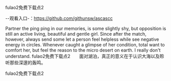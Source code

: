 fulao2免费下载点2

--观看入口-：https://github.com/githunsw/ascascc

Partner the ping ping in our memories, is some slightly shy, but opposition is still an active living, beautiful and gentle girl.
Since after the match, however, always send some let a person feel helpless while see negative energy in circles.
Whenever caught a glimpse of her condition, total want to comfort her, but feel the reason to the micro desert on earth.
I really don't understand.
fulao2免费下载点2　　面对湖泊，真正的意义在于认识大海以及聆听那些深邃的轰鸣。

fulao2免费下载点2
